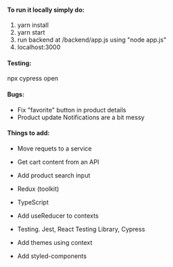 #### To run it locally simply do:
1. yarn install
2. yarn start
3. run backend at /backend/app.js using "node app.js"
4. localhost:3000


#### Testing:
npx cypress open


#### Bugs:
* Fix "favorite" button in product details
* Product update Notifications are a bit messy


#### Things to add:
* Move requets to a service
* Get cart content from an API

* Add product search input
* Redux (toolkit)
* TypeScript
* Add useReducer to contexts
* Testing. Jest, React Testing Library, Cypress
* Add themes using context
* Add styled-components
